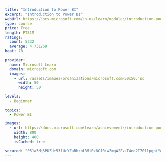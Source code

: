 ```yaml
---
title: "Introduction to Power BI"
excerpt: "Introduction to Power BI"
webUrl: https://docs.microsoft.com/en-us/learn/modules/introduction-power-bi/
type: course
price: Free
length: PT31M
ratings:
  count: 5232
  average: 4.731269
heat: 78

provider:
  name: Microsoft Learn
  domain: microsoft.com
  images:
    - url: /assets/images/organizations/microsoft.com-50x50.jpg
      width: 50
      height: 50

levels:
  - Beginner

topics:
  - Power BI

images:
  - url: https://docs.microsoft.com/learn/achievements/introduction-power-bi-social.png
    width: 800
    height: 400
    isCached: true

secured: "P51a5Mq3PUZU+531UrYZaRhzn1BMiPz8CJ0iwZmgW2EvsT4eo2I701lpgpiYe696ZX5dQWXvW6VqZoqdBTHI8K13L65ekqsTmAiql7J4lUlG500AE+u0MQfuHfu5ddH8PlVtKkhtT/x3JJ7gk80vd1JP0Ex56Tsmro3Ret7fMyIk8gCFTSg/IpTXkoVqb33lOA4TbrLUxIt7wn9DU9y/CaXgQ9XlCmFu8A4GBBESvcMRWR0zqqTyQqhN7D/bj+lF+rrEzUubJUO6Dg8pFDpVWneyxwWyKBxVjGPS7I2vKijp6C/QKwXApL1rOhVqrQ24K1s+Tdt3zDbbWbRjD1RUTfYzoU67mFn7M9VW4XsbcN9ZEd8zQo3QmsAtTYCQuSekv3jykLv2B0wRaM7rxxAU4l4nlrrS9lsClScSo+egsMc=;Je7FmlFWc2g+lB/QaO48kg=="
---
```


